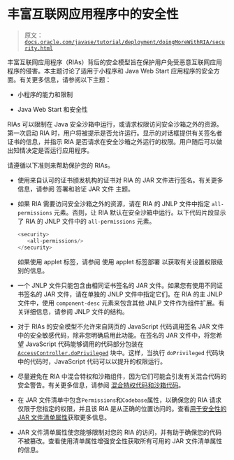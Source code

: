 # 丰富互联网应用程序中的安全性

> 原文：[`docs.oracle.com/javase/tutorial/deployment/doingMoreWithRIA/security.html`](https://docs.oracle.com/javase/tutorial/deployment/doingMoreWithRIA/security.html)

丰富互联网应用程序（RIAs）背后的安全模型旨在保护用户免受恶意互联网应用程序的侵害。本主题讨论了适用于小程序和 Java Web Start 应用程序的安全方面。有关更多信息，请参阅以下主题：

+   小程序的能力和限制

+   Java Web Start 和安全性

RIAs 可以限制在 Java 安全沙箱中运行，或请求权限访问安全沙箱之外的资源。第一次启动 RIA 时，用户将被提示是否允许运行。显示的对话框提供有关签名者证书的信息，并指示 RIA 是否请求在安全沙箱之外运行的权限。用户随后可以做出知情决定是否运行应用程序。

请遵循以下准则来帮助保护您的 RIAs。

+   使用来自认可的证书颁发机构的证书对 RIA 的 JAR 文件进行签名。有关更多信息，请参阅 签署和验证 JAR 文件 主题。

+   如果 RIA 需要访问安全沙箱之外的资源，请在 RIA 的 JNLP 文件中指定 `all-permissions` 元素。否则，让 RIA 默认在安全沙箱中运行。以下代码片段显示了 RIA 的 JNLP 文件中的 `all-permissions` 元素。

    ```java
    <security>
       <all-permissions/>
    </security>

    ```

    如果使用 applet 标签，请参阅 使用 applet 标签部署 以获取有关设置权限级别的信息。

+   一个 JNLP 文件只能包含由相同证书签名的 JAR 文件。如果您有使用不同证书签名的 JAR 文件，请在单独的 JNLP 文件中指定它们。在 RIA 的主 JNLP 文件中，使用 `component-desc` 元素来包含其他 JNLP 文件作为组件扩展。有关详细信息，请参阅 JNLP 文件的结构。

+   对于 RIAs 的安全模型不允许来自网页的 JavaScript 代码调用签名 JAR 文件中的安全敏感代码，除非您明确启用此功能。在签名的 JAR 文件中，将您希望 JavaScript 代码能够调用的代码部分包装在 [`AccessController.doPrivileged`](https://docs.oracle.com/javase/8/docs/api/java/security/AccessController.html) 块中。这样，当执行 `doPrivileged` 代码块中的代码时，JavaScript 代码可以以提升的权限运行。

+   尽量避免在 RIA 中混合特权和沙箱组件，因为它们可能会引发有关混合代码的安全警告。有关更多信息，请参阅 [混合特权代码和沙箱代码](https://docs.oracle.com/javase/8/docs/technotes/guides/deploy/mixed_code.html)。

+   在 JAR 文件清单中包含`Permissions`和`Codebase`属性，以确保您的 RIA 请求仅限于您指定的权限，并且该 RIA 是从正确的位置访问的。查看[用于安全性的 JAR 文件清单属性](https://docs.oracle.com/javase/8/docs/technotes/guides/deploy/manifest.html)获取更多信息。

+   JAR 文件清单属性使您能够限制对您的 RIA 的访问，并有助于确保您的代码不被篡改。查看使用清单属性增强安全性获取所有可用的 JAR 文件清单属性的信息。
